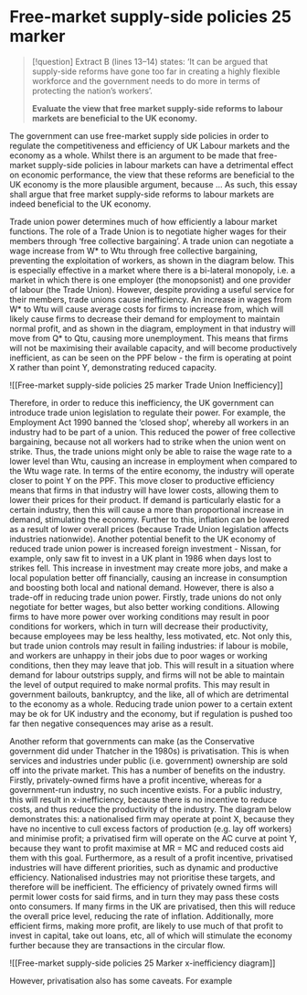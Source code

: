 # Free-market supply-side policies 25 marker

> [!question]
> Extract B (lines 13–14) states: ‘It can be argued that supply-side reforms have gone too far in
> creating a highly flexible workforce and the government needs to do more in terms of protecting
> the nation’s workers’.
> 
> **Evaluate the view that free market supply-side reforms to labour markets are beneficial to the UK economy.**
> 

The government can use free-market supply side policies in order to regulate the competitiveness and efficiency of UK Labour markets and the economy as a whole. Whilst there is an argument to be made that free-market supply-side policies in labour markets can have a detrimental effect on economic performance, the view that these reforms are beneficial to the UK economy is the more plausible argument, because … As such, this essay shall argue that free market supply-side reforms to labour markets are indeed beneficial to the UK economy.

Trade union power determines much of how efficiently a labour market functions. The role of a Trade Union is to negotiate higher wages for their members through ‘free collective bargaining’. A trade union can negotiate a wage increase from W* to Wtu through free collective bargaining, preventing the exploitation of workers, as shown in the diagram below. This is especially effective in a market where there is a bi-lateral monopoly, i.e. a market in which there is one employer (the monopsonist) and one provider of labour (the Trade Union). However, despite providing a useful service for their members, trade unions cause inefficiency. An increase in wages from W* to Wtu will cause average costs for firms to increase from, which will likely cause firms to decrease their demand for employment to maintain normal profit, and as shown in the diagram, employment in that industry will move from Q* to Qtu, causing more unemployment. This means that firms will not be maximising their available capacity, and will become productively inefficient, as can be seen on the PPF below - the firm is operating at point X rather than point Y, demonstrating reduced capacity.

![[Free-market supply-side policies 25 marker Trade Union Inefficiency]]

Therefore, in order to reduce this inefficiency, the UK government can introduce trade union legislation to regulate their power. For example, the Employment Act 1990 banned the ‘closed shop’, whereby all workers in an industry had to be part of a union. This reduced the power of free collective bargaining, because not all workers had to strike when the union went on strike. Thus, the trade unions might only be able to raise the wage rate to a lower level than Wtu, causing an increase in employment when compared to the Wtu wage rate. In terms of the entire economy, the industry will operate closer to point Y on the PPF. This move closer to productive efficiency means that firms in that industry will have lower costs, allowing them to lower their prices for their product. If demand is particularly elastic for a certain industry, then this will cause a more than proportional increase in demand, stimulating the economy. Further to this, inflation can be lowered as a result of lower overall prices (because Trade Union legislation affects industries nationwide). Another potential benefit to the UK economy of reduced trade union power is increased foreign investment - Nissan, for example, only saw fit to invest in a UK plant in 1986 when days lost to strikes fell. This increase in investment may create more jobs, and make a local population better off financially, causing an increase in consumption and boosting both local and national demand. However, there is also a trade-off in reducing trade union power. Firstly, trade unions do not only negotiate for better wages, but also better working conditions. Allowing firms to have more power over working conditions may result in poor conditions for workers, which in turn will decrease their productivity, because employees may be less healthy, less motivated, etc. Not only this, but trade union controls may result in failing industries: if labour is mobile, and workers are unhappy in their jobs due to poor wages or working conditions, then they may leave that job. This will result in a situation where demand for labour outstrips supply, and firms will not be able to maintain the level of output required to make normal profits. This may result in government bailouts, bankruptcy, and the like, all of which are detrimental to the economy as a whole. Reducing trade union power to a certain extent may be ok for UK industry and the economy, but if regulation is pushed too far then negative consequences may arise as a result.

Another reform that governments can make (as the Conservative government did under Thatcher in the 1980s) is privatisation. This is when services and industries under public (i.e. government) ownership are sold off into the private market. This has a number of benefits on the industry. Firstly, privately-owned firms have a profit incentive, whereas for a government-run industry, no such incentive exists. For a public industry, this will result in x-inefficiency, because there is no incentive to reduce costs, and thus reduce the productivity of the industry. The diagram below demonstrates this: a nationalised firm may operate at point X, because they have no incentive to cull excess factors of production (e.g. lay off workers) and minimise profit; a privatised firm will operate on the AC curve at point Y, because they want to profit maximise at MR = MC and reduced costs aid them with this goal. Furthermore, as a result of a profit incentive, privatised industries will have different priorities, such as dynamic and productive efficiency. Nationalised industries may not prioritise these targets, and therefore will be inefficient. The efficiency of privately owned firms will permit lower costs for said firms, and in turn they may pass these costs onto consumers. If many firms in the UK are privatised, then this will reduce the overall price level, reducing the rate of inflation. Additionally, more efficient firms, making more profit, are likely to use much of that profit to invest in capital, take out loans, etc, all of which will stimulate the economy further because they are transactions in the circular flow. 

![[Free-market supply-side policies 25 Marker x-inefficiency diagram]]

However, privatisation also has some caveats. For example